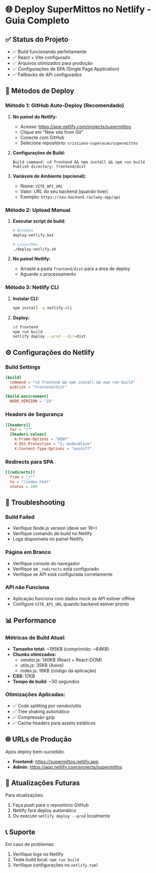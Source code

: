 # 🌐 Deploy SuperMittos no Netlify - Guia Completo

## ✅ Status do Projeto
- ✅ Build funcionando perfeitamente
- ✅ React + Vite configurado
- ✅ Arquivos otimizados para produção
- ✅ Configurações de SPA (Single Page Application)
- ✅ Fallbacks de API configurados

## 🚀 Métodos de Deploy

### Método 1: GitHub Auto-Deploy (Recomendado)

1. **No painel do Netlify:**
   - Acesse: https://app.netlify.com/projects/supermittos
   - Clique em "New site from Git"
   - Conecte com GitHub
   - Selecione repositório: `cristiano-superacao/supermittos`

2. **Configurações de Build:**
   ```
   Build command: cd frontend && npm install && npm run build
   Publish directory: frontend/dist
   ```

3. **Variáveis de Ambiente (opcional):**
   - Nome: `VITE_API_URL`
   - Valor: URL do seu backend (quando tiver)
   - Exemplo: `https://seu-backend.railway.app/api`

### Método 2: Upload Manual

1. **Executar script de build:**
   ```bash
   # Windows
   deploy-netlify.bat
   
   # Linux/Mac
   ./deploy-netlify.sh
   ```

2. **No painel Netlify:**
   - Arraste a pasta `frontend/dist` para a área de deploy
   - Aguarde o processamento

### Método 3: Netlify CLI

1. **Instalar CLI:**
   ```bash
   npm install -g netlify-cli
   ```

2. **Deploy:**
   ```bash
   cd frontend
   npm run build
   netlify deploy --prod --dir=dist
   ```

## ⚙️ Configurações do Netlify

### Build Settings
```toml
[build]
  command = "cd frontend && npm install && npm run build"
  publish = "frontend/dist"
  
[build.environment]
  NODE_VERSION = "18"
```

### Headers de Segurança
```toml
[[headers]]
  for = "/*"
  [headers.values]
    X-Frame-Options = "DENY"
    X-XSS-Protection = "1; mode=block"
    X-Content-Type-Options = "nosniff"
```

### Redirects para SPA
```toml
[[redirects]]
  from = "/*"
  to = "/index.html"
  status = 200
```

## 🔧 Troubleshooting

### Build Failed
- Verifique Node.js version (deve ser 18+)
- Verifique comando de build no Netlify
- Logs disponíveis no painel Netlify

### Página em Branco
- Verifique console do navegador
- Verifique se `_redirects` está configurado
- Verifique se API está configurada corretamente

### API não Funciona
- Aplicação funciona com dados mock se API estiver offline
- Configure `VITE_API_URL` quando backend estiver pronto

## 📊 Performance

### Métricas de Build Atual:
- **Tamanho total:** ~195KB (comprimido: ~64KB)
- **Chunks otimizados:**
  - vendor.js: 140KB (React + React-DOM)
  - utils.js: 35KB (Axios)
  - index.js: 18KB (código da aplicação)
- **CSS:** 17KB
- **Tempo de build:** ~30 segundos

### Otimizações Aplicadas:
- ✅ Code splitting por vendor/utils
- ✅ Tree shaking automático
- ✅ Compressão gzip
- ✅ Cache headers para assets estáticos

## 🌐 URLs de Produção

Após deploy bem-sucedido:
- **Frontend:** https://supermittos.netlify.app
- **Admin:** https://app.netlify.com/projects/supermittos

## 🔄 Atualizações Futuras

Para atualizações:
1. Faça push para o repositório GitHub
2. Netlify fará deploy automático
3. Ou execute `netlify deploy --prod` localmente

## 📞 Suporte

Em caso de problemas:
1. Verifique logs no Netlify
2. Teste build local: `npm run build`
3. Verifique configurações no `netlify.toml`